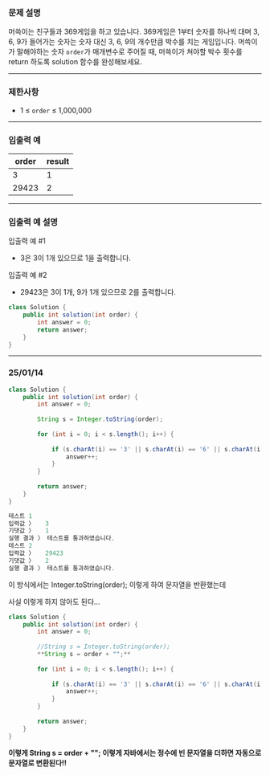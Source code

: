### **문제 설명**

머쓱이는 친구들과 369게임을 하고 있습니다. 369게임은 1부터 숫자를 하나씩 대며 3, 6, 9가 들어가는 숫자는 숫자 대신 3, 6, 9의 개수만큼 박수를 치는 게임입니다. 머쓱이가 말해야하는 숫자 `order`가 매개변수로 주어질 때, 머쓱이가 쳐야할 박수 횟수를 return 하도록 solution 함수를 완성해보세요.

---

### 제한사항

- 1 ≤ `order` ≤ 1,000,000

---

### 입출력 예

| order | result |
| --- | --- |
| 3 | 1 |
| 29423 | 2 |

---

### 입출력 예 설명

입출력 예 #1

- 3은 3이 1개 있으므로 1을 출력합니다.

입출력 예 #2

- 29423은 3이 1개, 9가 1개 있으므로 2를 출력합니다.

```java
class Solution {
    public int solution(int order) {
        int answer = 0;
        return answer;
    }
}
```

---

### 25/01/14

```java
class Solution {
    public int solution(int order) {
        int answer = 0;
        
        String s = Integer.toString(order);
        
        for (int i = 0; i < s.length(); i++) {
            
            if (s.charAt(i) == '3' || s.charAt(i) == '6' || s.charAt(i) == '9') {
                answer++;
            }
        }
    
        return answer;
    }
}
```

```java
테스트 1
입력값 〉	3
기댓값 〉	1
실행 결과 〉	테스트를 통과하였습니다.
테스트 2
입력값 〉	29423
기댓값 〉	2
실행 결과 〉	테스트를 통과하였습니다.
```

이 방식에서는 Integer.toString(order); 이렇게 하여 문자열을 반환했는데

사실 이렇게 하지 않아도 된다…

```java
class Solution {
    public int solution(int order) {
        int answer = 0;
        
        //String s = Integer.toString(order);
        **String s = order + "";**
        
        for (int i = 0; i < s.length(); i++) {
            
            if (s.charAt(i) == '3' || s.charAt(i) == '6' || s.charAt(i) == '9') {
                answer++;
            }
        }
    
        return answer;
    }
}
```

**이렇게 String s = order + ""; 이렇게 자바에서는 정수에 빈 문자열을 더하면 자동으로 문자열로 변환된다!!**